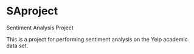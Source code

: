 SAproject
=========

Sentiment Analysis Project

This is a project for performing sentiment analysis on the Yelp academic data set. 
